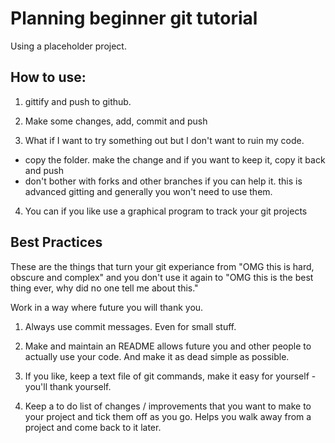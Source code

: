 # Planning beginner git tutorial

Using a placeholder project.

## How to use:

1. gittify and push to github.

2. Make some changes, add, commit and push

3. What if I want to try something out but I don't want to ruin my code.
  - copy the folder. make the change and if you want to keep it, copy it back and push
  - don't bother with forks and other branches if you can help it. this is advanced gitting and generally you won't need to use them.

4. You can if you like use a graphical program to track your git projects

## Best Practices

These are the things that turn your git experiance from "OMG this is hard, obscure and complex" and you don't use it again to "OMG this is the best thing ever, why did no one tell me about this."

Work in a way where future you will thank you.

1. Always use commit messages. Even for small stuff.

2. Make and maintain an README allows future you and other people to actually use your code. And make it as dead simple as possible.

3. If you like, keep a text file of git commands, make it easy for yourself - you'll thank yourself.

4. Keep a to do list of changes / improvements that you want to make to your project and tick them off as you go. Helps you walk away from a project and come back to it later.
